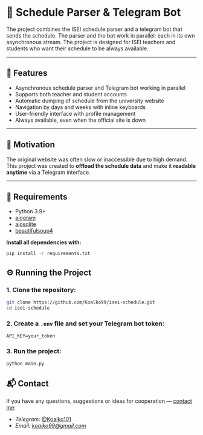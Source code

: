 # 📅 Schedule Parser & Telegram Bot

The project combines the ISEI schedule parser and a telegram bot that sends the schedule. The parser and the bot work in parallel: each in its own asynchronous stream. The project is designed for ISEI teachers and students who want their schedule to be always available.

---

## 🚀 Features

- Asynchronous schedule parser and Telegram bot working in parallel
- Supports both teacher and student accounts
- Automatic dumping of schedule from the university website
- Navigation by days and weeks with inline keyboards
- User-friendly interface with profile management
- Always available, even when the official site is down

---

## 🎯 Motivation

The original website was often slow or inaccessible due to high demand.  
This project was created to **offload the schedule data** and make it **readable anytime** via a Telegram interface.

---

## 🔧 Requirements

- Python 3.9+
- [aiogram](https://docs.aiogram.dev/)
- [aiosqlite](https://github.com/omnilib/aiosqlite)
- [beautifulsoup4](https://pypi.org/project/beautifulsoup4/)

**Install all dependencies with:**

```bash
pip install -r requirements.txt
```
## ⚙️ Running the Project
### 1. Clone the repository:
```bash
git clone https://github.com/Koalko99/isei-schedule.git
cd isei-schedule
```
### 2. Create a `.env` file and set your Telegram bot token:
```env
API_KEY=your_token
```
### 3. Run the project:
```bash
python main.py
```

## 📬 Contact

If you have any questions, suggestions or ideas for cooperation — <u>contact me</u>:

- *Telegram:* [@Koalko101](https://t.me/Koalko101)
- *Email:* *koalko99@gmail.com*